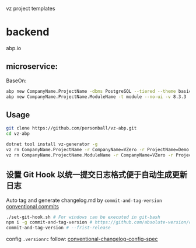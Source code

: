vz project templates

# backend
abp.io

## microservice:

BaseOn:

``` bash
abp new CompanyName.ProjectName -dbms PostgreSQL --tiered --theme basic -csf -v 8.3.3
abp new CompanyName.ProjectName.ModuleName -t module --no-ui -v 8.3.3
```

## Usage

``` bash
git clone https://github.com/personball/vz-abp.git
cd vz-abp

dotnet tool install vz-generator -g
vz rn CompanyName.ProjectName -r CompanyName=VZero -r ProjectName=Demo -o .
vz rn CompanyName.ProjectName.ModuleName -r CompanyName=VZero -r ProjectName=Demo -r ModuleName=IM -o .
```

## 设置 Git Hook 以统一提交日志格式便于自动生成更新日志

Auto tag and generate changelog.md by `commit-and-tag-version`
[conventional commits](https://www.conventionalcommits.org/en/v1.0.0/#summary)

```bash
./set-git-hook.sh # For windows can be executed in git-bash
npm i -g commit-and-tag-version # https://github.com/absolute-version/commit-and-tag-version#bumpfiles-packagefiles-and-updaters
commit-and-tag-version # --frist-release 
```

config `.versionrc` follow: [conventional-changelog-config-spec](https://github.com/conventional-changelog/conventional-changelog-config-spec/blob/master/versions/2.2.0/schema.json)
